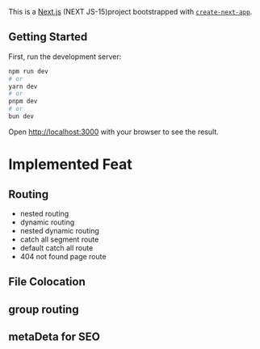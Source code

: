 This is a [Next.js](https://nextjs.org) (NEXT JS-15)project bootstrapped with [`create-next-app`](https://nextjs.org/docs/app/api-reference/cli/create-next-app).

## Getting Started

First, run the development server:

```bash
npm run dev
# or
yarn dev
# or
pnpm dev
# or
bun dev
```

Open [http://localhost:3000](http://localhost:3000) with your browser to see the result.

# Implemented Feat
## Routing
- nested routing
- dynamic routing
- nested dynamic routing
- catch all segment route
- default catch all route
- 404 not found page route

## File Colocation

## group routing

## metaDeta for SEO

